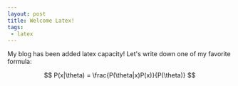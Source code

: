 ```yaml
---
layout: post
title: Welcome Latex!
tags:
 - latex
---
```


My blog has been added latex capacity! Let's write down one of my favorite formula:

$$
P(x|\theta) =  \frac{P(\theta|x)P(x)}{P(\theta)}
$$

